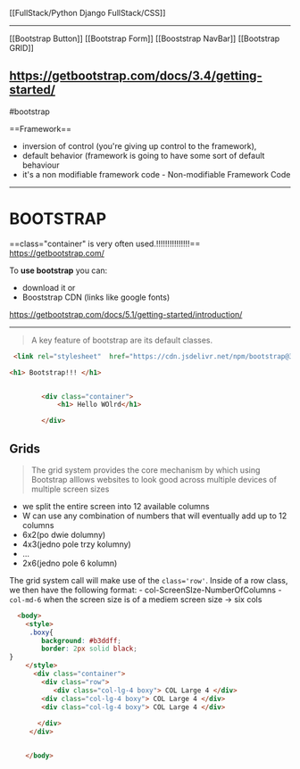 [[FullStack/Python Django FullStack/CSS]]

---
[[Bootstrap Button]]
[[Bootstrap Form]]
[[Booststrap NavBar]]
[[Bootstrap GRID]]

https://getbootstrap.com/docs/3.4/getting-started/
---

#bootstrap

==Framework==
- inversion of control (you're giving up control to the framework),
- default behavior (framework is going to have some sort of default behaviour
- it's a non modifiable framework code - Non-modifiable Framework Code

---
# BOOTSTRAP
==class="container" is very often used.!!!!!!!!!!!!!!!==
https://getbootstrap.com/

To __use bootstrap__ you can:
- download it or
- Booststrap CDN (links like google fonts)

https://getbootstrap.com/docs/5.1/getting-started/introduction/

---
> A key feature of bootstrap are its default classes.

```html
 <link rel="stylesheet"  href="https://cdn.jsdelivr.net/npm/bootstrap@3.4.1/dist/css/bootstrap.min.css"  integrity="sha384-HSMxcRTRxnN+Bdg0JdbxYKrThecOKuH5zCYotlSAcp1+c8xmyTe9GYg1l9a69psu" crossorigin="anonymous"> 

<h1> Bootstrap!!! </h1>


        <div class="container">
            <h1> Hello WOlrd</h1>

        </div>
```

## Grids
>The grid system provides the core mechanism by which using Bootstrap alllows websites to look good across multiple devices of multiple screen sizes

- we split the entire screen into 12 available columns
- W can use any combination of numbers that will eventually add up to 12 columns
- 6x2(po dwie dolumny)
- 4x3(jedno pole trzy kolumny)
- ...
- 2x6(jedno pole 6 kolumn)

The grid system call will make use of the `class='row'`.
Inside of a row class, we then have the following format:
	- col-ScreenSIze-NumberOfColumns
	- `col-md-6` when the screen size is of a mediem screen size -> six cols

```html
  <body>
    <style>
     .boxy{
        background: #b3ddff;
        border: 2px solid black;
}
    </style>
      <div class="container">
        <div class="row">
           <div class="col-lg-4 boxy"> COL Large 4 </div>
        <div class="col-lg-4 boxy"> COL Large 4 </div>
        <div class="col-lg-4 boxy"> COL Large 4 </div>
                
       </div>
     </div>


    </body>

```













